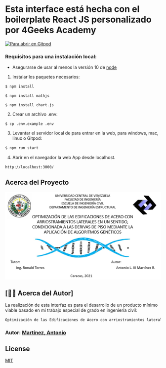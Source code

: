 



# Esta interface está hecha con el boilerplate React JS personalizado por 4Geeks Academy
[![Para abrir en Gitpod](https://gitpod.io/button/open-in-gitpod.svg)](https://gitpod.io#https://github.com/4GeeksAcademy/react-hello-webapp.git)


### Requisitos para una instalación local:
- Asegurarse de usar al menos la versión 10 de [node](https://nodejs.org/es/download/)

1. Instalar los paquetes necesarios:
```
$ npm install
```
```
$ npm install mathjs
```
```
$ npm install chart.js
```
2. Crear un archivo .env:
```
$ cp .env.example .env
```
3. Levantar el servidor local de para entrar en la web, para windows, mac, linux o Gitpod:

```bash
$ npm run start
```
4. Abrir en el navegador la web App desde localhost.
```bash
http://localhost:3000/
```

<!-- ABOUT THE PROJECT -->
## Acerca del Proyecto

![Image text](https://github.com/metantonio/tesis-ucv-ui/blob/main/docs/presentation.jpg)

## [🙎‍♂️ Acerca del Autor]

La realización de esta interfaz es para el desarrollo de un producto mínimo viable basado en mi trabajo especial de grado en ingeniería civil: 
```bash
Optimización de las Edificaciones de Acero con arriostramientos laterales en un sentido, condicionada a las deriva de piso mediante la aplicación de Algoritmos Genéticos
```
### Autor: [Martínez, Antonio](https://github.com/metantonio)

## License
[MIT](https://choosealicense.com/licenses/mit/)